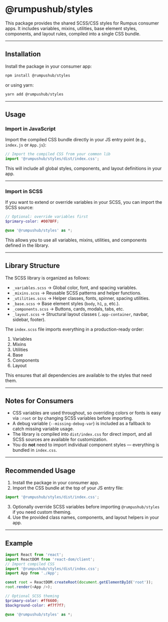 # @rumpushub/styles

This package provides the shared SCSS/CSS styles for Rumpus consumer apps. It includes variables, mixins, utilities, base element styles, components, and layout rules, compiled into a single CSS bundle.

---

## Installation

Install the package in your consumer app:

```bash
npm install @rumpushub/styles
```

or using yarn:

```bash
yarn add @rumpushub/styles
```

---

## Usage

### Import in JavaScript

Import the compiled CSS bundle directly in your JS entry point (e.g., `index.js` or `App.js`):

```js
// Import the compiled CSS from your common lib
import '@rumpushub/styles/dist/index.css';
```

This will include all global styles, components, and layout definitions in your app.

---

### Import in SCSS

If you want to extend or override variables in your SCSS, you can import the SCSS source:

```scss
// Optional: override variables first
$primary-color: #007BFF;

@use '@rumpushub/styles' as *;
```

This allows you to use all variables, mixins, utilities, and components defined in the library.

---

## Library Structure

The SCSS library is organized as follows:

- `_variables.scss` → Global color, font, and spacing variables.
- `_mixins.scss` → Reusable SCSS patterns and helper functions.
- `_utilities.scss` → Helper classes, fonts, spinner, spacing utilities.
- `_base.scss` → Base element styles (`body`, `h1`, `p`, etc.).
- `_components.scss` → Buttons, cards, modals, tabs, etc.
- `_layout.scss` → Structural layout classes (`.app-container`, navbar, sidebar, footer).

The `index.scss` file imports everything in a production-ready order:

1. Variables  
2. Mixins  
3. Utilities  
4. Base  
5. Components  
6. Layout  

This ensures that all dependencies are available to the styles that need them.

---

## Notes for Consumers

- CSS variables are used throughout, so overriding colors or fonts is easy via `:root` or by changing SCSS variables before importing.  
- A debug variable (`--missing-debug-var`) is included as a fallback to catch missing variable usage.  
- The library is compiled into `dist/index.css` for direct import, and all SCSS sources are available for customization.  
- You do **not** need to import individual component styles — everything is bundled in `index.css`.  

---

## Recommended Usage

1. Install the package in your consumer app.  
2. Import the CSS bundle at the top of your JS entry file:

```js
import '@rumpushub/styles/dist/index.css';
```

3. Optionally override SCSS variables before importing `@rumpushub/styles` if you need custom theming.  
4. Use the provided class names, components, and layout helpers in your app.

---

## Example

```js
import React from 'react';
import ReactDOM from 'react-dom/client';
// Import compiled CSS
import '@rumpushub/styles/dist/index.css';
import App from './App';

const root = ReactDOM.createRoot(document.getElementById('root'));
root.render(<App />);
```

```scss
// Optional SCSS theming
$primary-color: #ff6600;
$background-color: #f7f7f7;

@use '@rumpushub/styles' as *;
```
